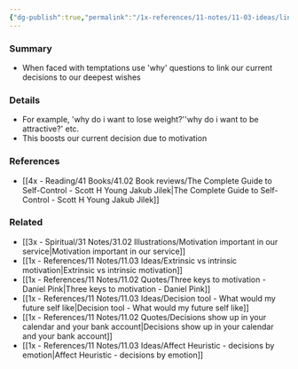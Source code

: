 ```yaml
---
{"dg-publish":true,"permalink":"/1x-references/11-notes/11-03-ideas/link-your-decisions-to-your-deepest-wishes/","title":"Link your decisions to your deepest wishes","dgShowBacklinks":false}
---
```



### Summary
- When faced with temptations use 'why' questions to link our current decisions to our deepest wishes

### Details
- For example, 'why do i want to lose weight?''why do i want to be attractive?' etc.
- This boosts our current decision due to motivation

### References
- [[4x - Reading/41 Books/41.02 Book reviews/The Complete Guide to Self-Control - Scott H Young Jakub Jilek\|The Complete Guide to Self-Control - Scott H Young Jakub Jilek]]

### Related
- [[3x - Spiritual/31 Notes/31.02 Illustrations/Motivation important in our service\|Motivation important in our service]]
- [[1x - References/11 Notes/11.03 Ideas/Extrinsic vs intrinsic motivation\|Extrinsic vs intrinsic motivation]]
- [[1x - References/11 Notes/11.02 Quotes/Three keys to motivation - Daniel Pink\|Three keys to motivation - Daniel Pink]]
- [[1x - References/11 Notes/11.03 Ideas/Decision tool - What would my future self like\|Decision tool - What would my future self like]]
- [[1x - References/11 Notes/11.02 Quotes/Decisions show up in your calendar and your bank account\|Decisions show up in your calendar and your bank account]]
- [[1x - References/11 Notes/11.03 Ideas/Affect Heuristic - decisions by emotion\|Affect Heuristic - decisions by emotion]]